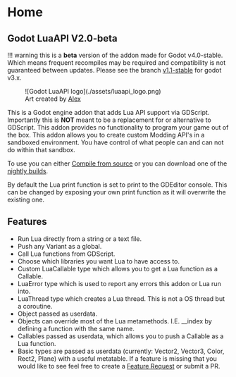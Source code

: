 # Home

## Godot LuaAPI V2.0-beta
!!! warning
    this is a **beta** version of the addon made for Godot v4.0-stable. Which means frequent recompiles may be required and compatibility is not guaranteed between updates. Please see the branch [v1.1-stable](https://github.com/WeaselGames/lua/tree/v1.1-stable) for godot v3.x.

<figure markdown>  
  ![Godot LuaAPI logo](./assets/luaapi_logo.png)
  <figcaption>Art created by <a href="https://www.instagram.com/redheadalex1" target="_blank">Alex</a></figcaption>
</figure>

This is a Godot engine addon that adds Lua API support via GDScript. Importantly this is **NOT** meant to be a replacement for or alternative to GDScript. This addon provides no functionality to program your game out of the box. This addon allows you to create custom Modding API's in a sandboxed environment. You have control of what people can and can not do within that sandbox.

To use you can either [Compile from source](getting_started/installation#compiling-from-source) or you can download one of the [nightly builds](getting_started/installation#nightly-builds).

By default the Lua print function is set to print to the GDEditor console. This can be changed by exposing your own print function as it will overwrite the existing one.
## Features
- Run Lua directly from a string or a text file.
- Push any Variant as a global.
- Call Lua functions from GDScript.
- Choose which libraries you want Lua to have access to.
- Custom LuaCallable type which allows you to get a Lua function as a Callable.
- LuaError type which is used to report any errors this addon or Lua run into.
- LuaThread type which creates a Lua thread. This is not a OS thread but a coroutine.
- Object passed as userdata.
- Objects can override most of the Lua metamethods. I.E. \_\_index by defining a function with the same name.
- Callables passed as userdata, which allows you to push a Callable as a Lua function.
- Basic types are passed as userdata (currently: Vector2, Vector3, Color, Rect2, Plane) with a useful metatable.
If a feature is missing that you would like to see feel free to create a [Feature Request](https://github.com/WeaselGames/lua/issues/new?assignees=&labels=feature%20request&template=feature_request.md&title=) or submit a PR.